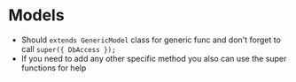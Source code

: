 # Models

- Should `extends GenericModel` class for generic func and don't forget to call `super({ DbAccess });`
- If you need to add any other specific method you also can use the super functions for help
